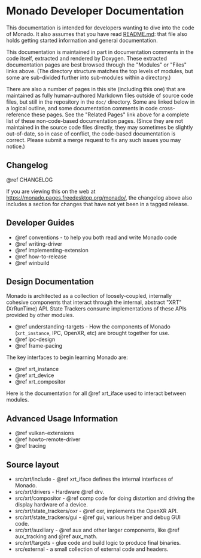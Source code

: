 # Monado Developer Documentation

<!--
Copyright 2018-2022, Collabora, Ltd. and the Monado contributors
SPDX-License-Identifier: BSL-1.0
-->

This documentation is intended for developers wanting to dive into the code of
Monado. It also assumes that you have read [README.md][]: that file also holds
getting started information and general documentation.

[README.md]: https://gitlab.freedesktop.org/monado/monado

This documentation is maintained in part in documentation comments in the code
itself, extracted and rendered by Doxygen. These extracted documentation pages
are best browsed through the "Modules" or "Files" links above. (The directory
structure matches the top levels of modules, but some are sub-divided further
into sub-modules within a directory.)

There are also a number of pages in this site (including this one) that are
maintained as fully human-authored Markdown files outside of source code files,
but still in the repository in the `doc/` directory. Some are linked below in a
logical outline, and some documentation comments in code cross-reference these
pages. See the "Related Pages" link above for a complete list of these
non-code-based documentation pages. (Since they are not maintained in the source
code files directly, they may sometimes be slightly out-of-date, so in case of
conflict, the code-based documentation is correct. Please submit a merge request
to fix any such issues you may notice.)

## Changelog

@ref CHANGELOG

If you are viewing this on the web at
<https://monado.pages.freedesktop.org/monado/>, the changelog above also
includes a section for changes that have not yet been in a tagged release.

## Developer Guides

* @ref conventions - to help you both read and write Monado code
* @ref writing-driver
* @ref implementing-extension
* @ref how-to-release
* @ref winbuild

## Design Documentation

Monado is architected as a collection of loosely-coupled, internally cohesive
components that interact through the internal, abstract "XRT" (XrRunTime) API.
State Trackers consume implementations of these APIs provided by other modules.

* @ref understanding-targets - How the components of Monado (`xrt_instance`,
  IPC, OpenXR, etc) are brought together for use.
* @ref ipc-design
* @ref frame-pacing

The key interfaces to begin learning Monado are:

* @ref xrt_instance
* @ref xrt_device
* @ref xrt_compositor

Here is the documentation for all @ref xrt_iface used to interact between
modules.

## Advanced Usage Information

* @ref vulkan-extensions
* @ref howto-remote-driver
* @ref tracing

## Source layout

* src/xrt/include - @ref xrt_iface defines the internal interfaces of Monado.
* src/xrt/drivers - Hardware @ref drv.
* src/xrt/compositor - @ref comp code for doing distortion and driving the
  display hardware of a device.
* src/xrt/state_trackers/oxr - @ref oxr, implements the OpenXR API.
* src/xrt/state_trackers/gui - @ref gui, various helper and debug GUI code.
* src/xrt/auxiliary - @ref aux and other larger components, like @ref
  aux_tracking and @ref aux_math.
* src/xrt/targets - glue code and build logic to produce final binaries.
* src/external - a small collection of external code and headers.

